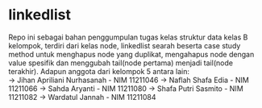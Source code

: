 # linkedlist

Repo ini sebagai bahan penggumpulan tugas kelas struktur data kelas B kelompok, terdiri dari kelas node, linkedlist searah beserta case study method untuk menghapus node yang duplikat, mengahapus node dengan value spesifik dan menggubah tail(node pertama) menjadi tail(node terakhir). Adapun anggota dari kelompok 5 antara lain:
<br>
-> Jihan Apriliani Nurhasanah - NIM 11211046
-> Naflah Shafa Edia - NIM 11211066
-> Sahda Aryanti - NIM 11211080
-> Shafa Putri Sasmito - NIM 11211082
-> Wardatul Jannah - NIM 11211084

